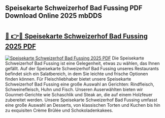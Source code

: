 ## Speisekarte Schweizerhof Bad Fussing PDF Download Online 2025 mbDDS

# <h2><a href="http://gc7b3o.nevu.top/?p=Speisekarte+Schweizerhof+Bad+Fussing">🔗 👉🔴 Speisekarte Schweizerhof Bad Fussing 2025 PDF</a></h2>

[![Speisekarte Schweizerhof Bad Fussing 2025 PDF](https://i.imgur.com/dBaPXMq.png)](http://gc7b3o.nevu.top/?p=Speisekarte+Schweizerhof+Bad+Fussing)
Die Speisekarte Schweizerhof Bad Fussing ist eine Gelegenheit, etwas zu wählen, das Ihnen gefällt. Auf der Speisekarte Schweizerhof Bad Fussing unseres Restaurants befindet sich ein Salatbereich, in dem Sie leichte und frische Optionen finden können. Für Fleischliebhaber bietet unsere Speisekarte Schweizerhof Bad Fussing eine große Auswahl an Gerichten: Rindfleisch, Schweinefleisch, Huhn und Fisch. Unseren Auserwählten bieten wir Gourmet-Gerichte wie Schaschlik und Steak an, die auf einem Holzfeuer zubereitet werden. Unsere Speisekarte Schweizerhof Bad Fussing umfasst eine große Auswahl an Desserts, von klassischen Torten und Kuchen bis hin zu exquisiten Crème Brûlée und Schokoladenkakees.
